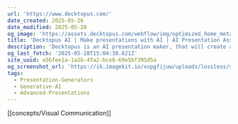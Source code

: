 ```yaml
---
url: 'https://www.decktopus.com/'
date_created: 2025-05-26
date_modified: 2025-05-28
og_image: 'https://assets.decktopus.com/webflow/img/optimized_home_meta.jpg'
title: 'Decktopus AI | Make presentations with AI | AI Presentation Assistant'
description: 'Decktopus is an AI presentation maker, that will create amazing presentations in seconds. You only need to type the presentation title and your presentation is ready.'
og_last_fetch: '2025-05-28T15:04:38.621Z'
site_uuid: a56fee1a-1a2b-4fa2-bce8-69e5bf395d5a
og_screenshot_url: 'https://ik.imagekit.io/xvpgfijuw/uploads/lossless/screenshots/20250528_Decktopus_AI_og_screenshot.jpeg'
tags:
  - Presentation-Generators
  - Generative-AI
  - Advanced-Presentations
---
```


[[concepts/Visual Communication]]